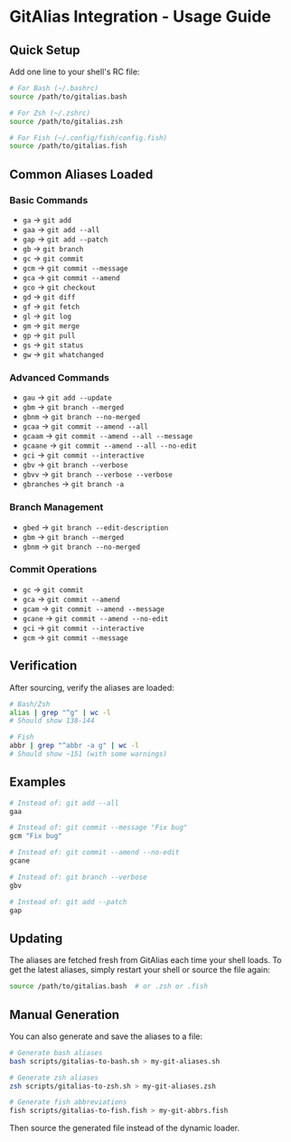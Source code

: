 # GitAlias Integration - Usage Guide

## Quick Setup

Add one line to your shell's RC file:

```bash
# For Bash (~/.bashrc)
source /path/to/gitalias.bash

# For Zsh (~/.zshrc)
source /path/to/gitalias.zsh

# For Fish (~/.config/fish/config.fish)
source /path/to/gitalias.fish
```

## Common Aliases Loaded

### Basic Commands
- `ga` → `git add`
- `gaa` → `git add --all`
- `gap` → `git add --patch`
- `gb` → `git branch`
- `gc` → `git commit`
- `gcm` → `git commit --message`
- `gca` → `git commit --amend`
- `gco` → `git checkout`
- `gd` → `git diff`
- `gf` → `git fetch`
- `gl` → `git log`
- `gm` → `git merge`
- `gp` → `git pull`
- `gs` → `git status`
- `gw` → `git whatchanged`

### Advanced Commands
- `gau` → `git add --update`
- `gbm` → `git branch --merged`
- `gbnm` → `git branch --no-merged`
- `gcaa` → `git commit --amend --all`
- `gcaam` → `git commit --amend --all --message`
- `gcaane` → `git commit --amend --all --no-edit`
- `gci` → `git commit --interactive`
- `gbv` → `git branch --verbose`
- `gbvv` → `git branch --verbose --verbose`
- `gbranches` → `git branch -a`

### Branch Management
- `gbed` → `git branch --edit-description`
- `gbm` → `git branch --merged`
- `gbnm` → `git branch --no-merged`

### Commit Operations
- `gc` → `git commit`
- `gca` → `git commit --amend`
- `gcam` → `git commit --amend --message`
- `gcane` → `git commit --amend --no-edit`
- `gci` → `git commit --interactive`
- `gcm` → `git commit --message`

## Verification

After sourcing, verify the aliases are loaded:

```bash
# Bash/Zsh
alias | grep "^g" | wc -l
# Should show 138-144

# Fish
abbr | grep "^abbr -a g" | wc -l
# Should show ~151 (with some warnings)
```

## Examples

```bash
# Instead of: git add --all
gaa

# Instead of: git commit --message "Fix bug"
gcm "Fix bug"

# Instead of: git commit --amend --no-edit
gcane

# Instead of: git branch --verbose
gbv

# Instead of: git add --patch
gap
```

## Updating

The aliases are fetched fresh from GitAlias each time your shell loads. To get the latest aliases, simply restart your shell or source the file again:

```bash
source /path/to/gitalias.bash  # or .zsh or .fish
```

## Manual Generation

You can also generate and save the aliases to a file:

```bash
# Generate bash aliases
bash scripts/gitalias-to-bash.sh > my-git-aliases.sh

# Generate zsh aliases
zsh scripts/gitalias-to-zsh.sh > my-git-aliases.zsh

# Generate fish abbreviations
fish scripts/gitalias-to-fish.fish > my-git-abbrs.fish
```

Then source the generated file instead of the dynamic loader.
